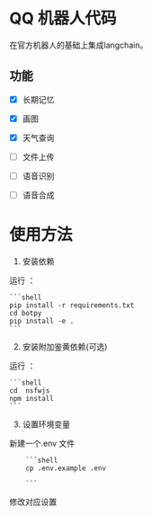 # QQ 机器人代码

在官方机器人的基础上集成langchain。

## 功能

- [x] 长期记忆
- [x] 画图
- [x] 天气查询
- [ ] 文件上传
- [ ] 语音识别
- [ ] 语音合成


# 使用方法

1. 安装依赖

运行 ：
    
    ```shell
    pip install -r requirements.txt
    cd botpy 
    pip install -e .
    ```


2. 安装附加鉴黄依赖(可选)

运行 ：
    
    ```shell
    cd  nsfwjs
    npm install
    ```
3. 设置环境变量

新建一个.env 文件
    
        ```shell
        cp .env.example .env
    
        ```
修改对应设置



